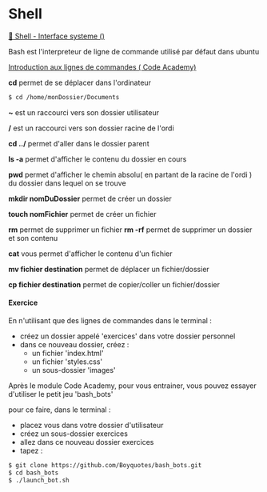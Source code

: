 # Shell

[:book: Shell - Interface systeme ()](https://fr.wikipedia.org/wiki/Interface_système)

Bash est l'interpreteur de ligne de commande utilisé par défaut dans ubuntu

[Introduction aux lignes de commandes ( Code Academy)](https://www.codecademy.com/en/courses/learn-the-command-line)

**cd** permet de se déplacer dans l'ordinateur

```bash
$ cd /home/monDossier/Documents
```

**~** est un raccourci vers son dossier utilisateur

**/** est un raccourci vers son dossier racine de l'ordi

**cd ../** permet d'aller dans le dossier parent

**ls -a** permet d'afficher le contenu du dossier en cours

**pwd** permet d'afficher le chemin absolu( en partant de la racine de l'ordi ) du dossier dans lequel on se trouve

**mkdir nomDuDossier** permet de créer un dossier

**touch nomFichier** permet de créer un fichier

**rm** permet de supprimer un fichier
**rm -rf** permet de supprimer un dossier et son contenu

**cat** vous permet d'afficher le contenu d'un fichier

**mv fichier destination** permet de déplacer un fichier/dossier

**cp fichier destination** permet de copier/coller un fichier/dossier


#### Exercice

En n'utilisant que des lignes de commandes dans le terminal :
+ créez un dossier appelé 'exercices' dans votre dossier personnel
+ dans ce nouveau dossier, créez :
	+ un fichier 'index.html'
	+ un fichier 'styles.css'
	+ un sous-dossier 'images'


Après le module Code Academy, pour vous entrainer, vous pouvez essayer d'utiliser le petit jeu 'bash_bots'

pour ce faire, dans le terminal :

+ placez vous dans votre dossier d'utilisateur
+ créez un sous-dossier exercices
+ allez dans ce nouveau dossier exercices
+ tapez :
```bash
$ git clone https://github.com/Boyquotes/bash_bots.git
$ cd bash_bots
$ ./launch_bot.sh
```

